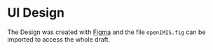 # UI Design

The Design was created with [Figma](https://www.figma.com/) and the file `openIMIS.fig` can be imported to access the whole draft.